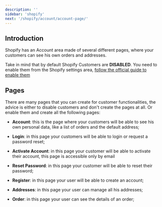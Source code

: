 ```yaml
---
description: ''
sidebar: 'shopify'
next: '/shopify/account/account-page/'
---
```


## Introduction

Shopify has an Account area made of several different pages, where your customers can see his own orders and addresses.

Take in mind that by default Shopify Customers are **DISABLED**. You need to enable them from the Shopify settings area, [follow the official guide to enable them](https://help.shopify.com/en/manual/checkout-settings/customer-accounts)

## Pages

There are many pages that you can create for customer functionalities, the advice is either to disable customers and don't create the pages at all. Or enable them and create all the following pages:

* **Account**: this is the page where your customers will be able to see his own personal data, like a list of orders and the default address;

* **Login**: in this page your customers will be able to login or request a password reset;

* **Activate Account**: in this page your customer will be able to activate their account, this page is accessible only by email

* **Reset Password**: in this page your customer will be able to reset their password;

* **Register**: in this page your user will be able to create an account;

* **Addresses**: in this page your user can manage all his addresses;

* **Order**: in this page your user can see the details of an order;
